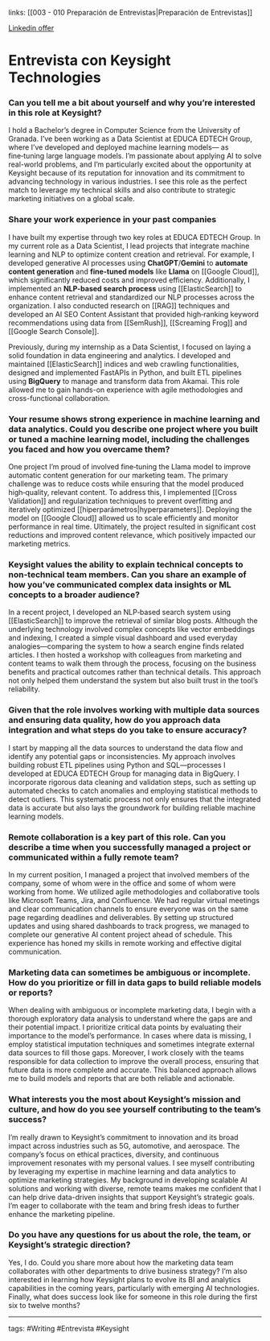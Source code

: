 links: [[003 - 010 Preparación de Entrevistas|Preparación de Entrevistas]] 

[Linkedin offer](https://www.linkedin.com/jobs/view/4164124067/?refId=8ebcf817-a297-4582-9494-abd4e9cbd091&trackingId=4ZleXbeQSmWxfVY1fbOeiA%3D%3D)

# Entrevista con Keysight Technologies

### Can you tell me a bit about yourself and why you’re interested in this role at Keysight?
I hold a Bachelor’s degree in Computer Science from the University of Granada. I’ve been working as a Data Scientist at EDUCA EDTECH Group, where I’ve developed and deployed machine learning models— as fine‑tuning large language models. I’m passionate about applying AI to solve real-world problems, and I’m particularly excited about the opportunity at Keysight because of its reputation for innovation and its commitment to advancing technology in various industries. I see this role as the perfect match to leverage my technical skills and also contribute to strategic marketing initiatives on a global scale.

### Share your work experience in your past companies
I have built my expertise through two key roles at EDUCA EDTECH Group. In my current role as a Data Scientist, I lead projects that integrate machine learning and NLP to optimize content creation and retrieval. For example, I developed generative AI processes using **ChatGPT**/**Gemini** to **automate content generation** and **fine-tuned models** like **Llama** on [[Google Cloud]], which significantly reduced costs and improved efficiency. Additionally, I implemented an **NLP-based search process** using [[ElasticSearch]] to enhance content retrieval and standardized our NLP processes across the organization. I also conducted research on [[RAG]] techniques and developed an AI SEO Content Assistant that provided high‑ranking keyword recommendations using data from [[SemRush]], [[Screaming Frog]] and [[Google Search Console]].

Previously, during my internship as a Data Scientist, I focused on laying a solid foundation in data engineering and analytics. I developed and maintained [[ElasticSearch]] indices and web crawling functionalities, designed and implemented FastAPIs in Python, and built ETL pipelines using **BigQuery** to manage and transform data from Akamai. This role allowed me to gain hands-on experience with agile methodologies and cross-functional collaboration.


### Your resume shows strong experience in machine learning and data analytics. Could you describe one project where you built or tuned a machine learning model, including the challenges you faced and how you overcame them?
One project I’m proud of involved fine‑tuning the Llama model to improve automatic content generation for our marketing team. The primary challenge was to reduce costs while ensuring that the model produced high‑quality, relevant content. To address this, I implemented [[Cross Validation]] and regularization techniques to prevent overfitting and iteratively optimized [[hiperparámetros|hyperparameters]]. Deploying the model on [[Google Cloud]] allowed us to scale efficiently and monitor performance in real time. Ultimately, the project resulted in significant cost reductions and improved content relevance, which positively impacted our marketing metrics.


### Keysight values the ability to explain technical concepts to non-technical team members. Can you share an example of how you’ve communicated complex data insights or ML concepts to a broader audience?
In a recent project, I developed an NLP‑based search system using [[ElasticSearch]] to improve the retrieval of similar blog posts. Although the underlying technology involved complex concepts like vector embeddings and indexing, I created a simple visual dashboard and used everyday analogies—comparing the system to how a search engine finds related articles. I then hosted a workshop with colleagues from marketing and content teams to walk them through the process, focusing on the business benefits and practical outcomes rather than technical details. This approach not only helped them understand the system but also built trust in the tool’s reliability.


### Given that the role involves working with multiple data sources and ensuring data quality, how do you approach data integration and what steps do you take to ensure accuracy?

I start by mapping all the data sources to understand the data flow and identify any potential gaps or inconsistencies. My approach involves building robust ETL pipelines using Python and SQL—processes I developed at EDUCA EDTECH Group for managing data in BigQuery. I incorporate rigorous data cleaning and validation steps, such as setting up automated checks to catch anomalies and employing statistical methods to detect outliers. This systematic process not only ensures that the integrated data is accurate but also lays the groundwork for building reliable machine learning models.


### Remote collaboration is a key part of this role. Can you describe a time when you successfully managed a project or communicated within a fully remote team?

In my current position, I managed a project that involved members of the company, some of whom were in the office and some of whom were working from home. We utilized agile methodologies and collaborative tools like Microsoft Teams, Jira, and Confluence. We had regular virtual meetings and clear communication channels to ensure everyone was on the same page regarding deadlines and deliverables. By setting up structured updates and using shared dashboards to track progress, we managed to complete our generative AI content project ahead of schedule. This experience has honed my skills in remote working and effective digital communication.


### Marketing data can sometimes be ambiguous or incomplete. How do you prioritize or fill in data gaps to build reliable models or reports?

When dealing with ambiguous or incomplete marketing data, I begin with a thorough exploratory data analysis to understand where the gaps are and their potential impact. I prioritize critical data points by evaluating their importance to the model’s performance. In cases where data is missing, I employ statistical imputation techniques and sometimes integrate external data sources to fill those gaps. Moreover, I work closely with the teams responsible for data collection to improve the overall process, ensuring that future data is more complete and accurate. This balanced approach allows me to build models and reports that are both reliable and actionable.


### What interests you the most about Keysight’s mission and culture, and how do you see yourself contributing to the team’s success?
I’m really drawn to Keysight’s commitment to innovation and its broad impact across industries such as 5G, automotive, and aerospace. The company’s focus on ethical practices, diversity, and continuous improvement resonates with my personal values. I see myself contributing by leveraging my expertise in machine learning and data analytics to optimize marketing strategies. My background in developing scalable AI solutions and working with diverse, remote teams makes me confident that I can help drive data-driven insights that support Keysight’s strategic goals. I’m eager to collaborate with the team and bring fresh ideas to further enhance the marketing pipeline.


### Do you have any questions for us about the role, the team, or Keysight’s strategic direction?
Yes, I do. Could you share more about how the marketing data team collaborates with other departments to drive business strategy? I’m also interested in learning how Keysight plans to evolve its BI and analytics capabilities in the coming years, particularly with emerging AI technologies. Finally, what does success look like for someone in this role during the first six to twelve months?


---
tags:
	#Writing #Entrevista #Keysight
	